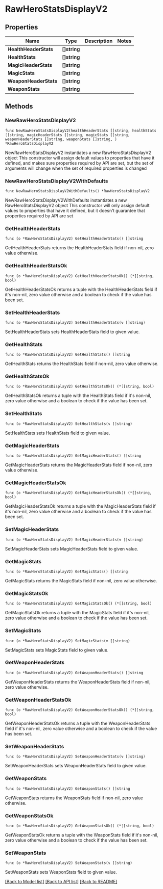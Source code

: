 # RawHeroStatsDisplayV2

## Properties

Name | Type | Description | Notes
------------ | ------------- | ------------- | -------------
**HealthHeaderStats** | **[]string** |  | 
**HealthStats** | **[]string** |  | 
**MagicHeaderStats** | **[]string** |  | 
**MagicStats** | **[]string** |  | 
**WeaponHeaderStats** | **[]string** |  | 
**WeaponStats** | **[]string** |  | 

## Methods

### NewRawHeroStatsDisplayV2

`func NewRawHeroStatsDisplayV2(healthHeaderStats []string, healthStats []string, magicHeaderStats []string, magicStats []string, weaponHeaderStats []string, weaponStats []string, ) *RawHeroStatsDisplayV2`

NewRawHeroStatsDisplayV2 instantiates a new RawHeroStatsDisplayV2 object
This constructor will assign default values to properties that have it defined,
and makes sure properties required by API are set, but the set of arguments
will change when the set of required properties is changed

### NewRawHeroStatsDisplayV2WithDefaults

`func NewRawHeroStatsDisplayV2WithDefaults() *RawHeroStatsDisplayV2`

NewRawHeroStatsDisplayV2WithDefaults instantiates a new RawHeroStatsDisplayV2 object
This constructor will only assign default values to properties that have it defined,
but it doesn't guarantee that properties required by API are set

### GetHealthHeaderStats

`func (o *RawHeroStatsDisplayV2) GetHealthHeaderStats() []string`

GetHealthHeaderStats returns the HealthHeaderStats field if non-nil, zero value otherwise.

### GetHealthHeaderStatsOk

`func (o *RawHeroStatsDisplayV2) GetHealthHeaderStatsOk() (*[]string, bool)`

GetHealthHeaderStatsOk returns a tuple with the HealthHeaderStats field if it's non-nil, zero value otherwise
and a boolean to check if the value has been set.

### SetHealthHeaderStats

`func (o *RawHeroStatsDisplayV2) SetHealthHeaderStats(v []string)`

SetHealthHeaderStats sets HealthHeaderStats field to given value.


### GetHealthStats

`func (o *RawHeroStatsDisplayV2) GetHealthStats() []string`

GetHealthStats returns the HealthStats field if non-nil, zero value otherwise.

### GetHealthStatsOk

`func (o *RawHeroStatsDisplayV2) GetHealthStatsOk() (*[]string, bool)`

GetHealthStatsOk returns a tuple with the HealthStats field if it's non-nil, zero value otherwise
and a boolean to check if the value has been set.

### SetHealthStats

`func (o *RawHeroStatsDisplayV2) SetHealthStats(v []string)`

SetHealthStats sets HealthStats field to given value.


### GetMagicHeaderStats

`func (o *RawHeroStatsDisplayV2) GetMagicHeaderStats() []string`

GetMagicHeaderStats returns the MagicHeaderStats field if non-nil, zero value otherwise.

### GetMagicHeaderStatsOk

`func (o *RawHeroStatsDisplayV2) GetMagicHeaderStatsOk() (*[]string, bool)`

GetMagicHeaderStatsOk returns a tuple with the MagicHeaderStats field if it's non-nil, zero value otherwise
and a boolean to check if the value has been set.

### SetMagicHeaderStats

`func (o *RawHeroStatsDisplayV2) SetMagicHeaderStats(v []string)`

SetMagicHeaderStats sets MagicHeaderStats field to given value.


### GetMagicStats

`func (o *RawHeroStatsDisplayV2) GetMagicStats() []string`

GetMagicStats returns the MagicStats field if non-nil, zero value otherwise.

### GetMagicStatsOk

`func (o *RawHeroStatsDisplayV2) GetMagicStatsOk() (*[]string, bool)`

GetMagicStatsOk returns a tuple with the MagicStats field if it's non-nil, zero value otherwise
and a boolean to check if the value has been set.

### SetMagicStats

`func (o *RawHeroStatsDisplayV2) SetMagicStats(v []string)`

SetMagicStats sets MagicStats field to given value.


### GetWeaponHeaderStats

`func (o *RawHeroStatsDisplayV2) GetWeaponHeaderStats() []string`

GetWeaponHeaderStats returns the WeaponHeaderStats field if non-nil, zero value otherwise.

### GetWeaponHeaderStatsOk

`func (o *RawHeroStatsDisplayV2) GetWeaponHeaderStatsOk() (*[]string, bool)`

GetWeaponHeaderStatsOk returns a tuple with the WeaponHeaderStats field if it's non-nil, zero value otherwise
and a boolean to check if the value has been set.

### SetWeaponHeaderStats

`func (o *RawHeroStatsDisplayV2) SetWeaponHeaderStats(v []string)`

SetWeaponHeaderStats sets WeaponHeaderStats field to given value.


### GetWeaponStats

`func (o *RawHeroStatsDisplayV2) GetWeaponStats() []string`

GetWeaponStats returns the WeaponStats field if non-nil, zero value otherwise.

### GetWeaponStatsOk

`func (o *RawHeroStatsDisplayV2) GetWeaponStatsOk() (*[]string, bool)`

GetWeaponStatsOk returns a tuple with the WeaponStats field if it's non-nil, zero value otherwise
and a boolean to check if the value has been set.

### SetWeaponStats

`func (o *RawHeroStatsDisplayV2) SetWeaponStats(v []string)`

SetWeaponStats sets WeaponStats field to given value.



[[Back to Model list]](../README.md#documentation-for-models) [[Back to API list]](../README.md#documentation-for-api-endpoints) [[Back to README]](../README.md)


